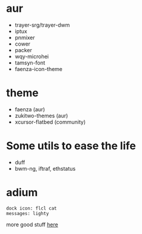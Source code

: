 

# aur

* trayer-srg/trayer-dwm
* iptux
* pnmixer
* cower
* packer
* wqy-microhei
* tamsyn-font
* faenza-icon-theme

# theme

* faenza (aur)
* zukitwo-themes (aur)
* xcursor-flatbed (community)

# Some utils to ease the life

* duff
* bwm-ng, iftraf, ethstatus

# adium

    dock icon: flcl cat
    messages: lighty

more good stuff [here](http://kmandla.wikispaces.com/)

